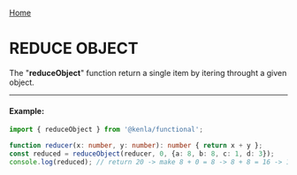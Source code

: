 [Home](./../../README.md)

# REDUCE OBJECT

The "**reduceObject**" function return a single item by itering throught a given object.

--------------
#### Example:
``` typescript
import { reduceObject } from '@kenla/functional';

function reducer(x: number, y: number): number { return x + y };
const reduced = reduceObject(reducer, 0, {a: 8, b: 8, c: 1, d: 3});
console.log(reduced); // return 20 -> make 8 + 0 = 8 -> 8 + 8 = 16 -> 16 + 1 = 17 -> 17 + 3 = 20
```

